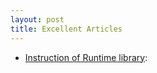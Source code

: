 ```yaml
---
layout: post
title: Excellent Articles
---
```


* [Instruction of Runtime library](http://pilky.me/21/): 
